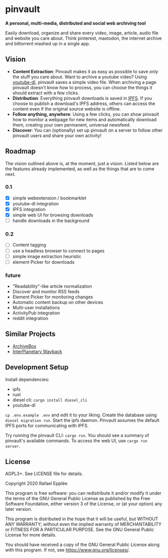 # pinvault

**A personal, multi-media, distributed and social web archiving tool**

Easily download, organize and share every video, image, article, audio file and website you care about.
Think pinterest, mastodon, the internet archive and bittorrent mashed up in a single app.

## Vision
- **Content Extraction**: Pinvault makes it as easy as possible to save *only* the stuff you care about. Want to archive a youtube video? Using [youtube-dl](https://ytdl-org.github.io/youtube-dl/index.html), pinvault saves a simple video file. When archiving a page pinvault doesn't know how to process, you can choose the things it should extract with a few clicks.
- **Distribution**: Everything pinvault downloads is saved in [IPFS](https://ipfs.io/). If you choose to publish a download's IPFS address, others can access the content even if the original source website is offline.
- **Follow anything, anywhere**: Using a few clicks, you can show pinvault how to monitor a webpage for new items and automatically download them, creating your own permanent, universal newsfeed.
- **Discover**: You can (optionally) set up pinvault on a server to follow other pinvault users and share your own activity!

## Roadmap
The vision outlined above is, at the moment, just a vision. Listed below are the features already implemented, as well as the things that are to come next.

### 0.1
- [x] simple webextension / bookmarklet
- [x] youtube-dl integration
- [x] IPFS integration
- [x] simple web UI for browsing downloads
- [ ] handle downloads in the background

### 0.2
- [ ] Content tagging
- [ ] use a headless browser to connect to pages
- [ ] simple image extraction heuristic
- [ ] element Picker for downloads

### future
- "Readability"-like article normalization
- Discover and monitor RSS feeds
- Element Picker for monitoring changes
- Automatic content backup on other devices
- Multi-user installations
- ActivityPub integration
- reddit integration

## Similar Projects
- [ArchiveBox](https://github.com/pirate/ArchiveBox)
- [InterPlanetary Wayback](https://github.com/oduwsdl/ipwb)

## Development Setup

Install dependencies:

- ipfs
- rust
- diesel cli: `cargo install diesel_cli`
- youtube-dl

`cp .env.example .env` and edit it to your liking.
Create the database using `diesel migration run`.
Start the ipfs daemon. Pinvault assumes the default IPFS ports for communicating with IPFS.

Try running the pinvault CLI: `cargo run`. You should see a summary of pinvault's available commands.
To access the web UI, use `cargo run server`.

## License
AGPL3+. See LICENSE file for details.

Copyright 2020 Rafael Epplée

This program is free software: you can redistribute it and/or modify
it under the terms of the GNU General Public License as published by
the Free Software Foundation, either version 3 of the License, or
(at your option) any later version.

This program is distributed in the hope that it will be useful,
but WITHOUT ANY WARRANTY; without even the implied warranty of
MERCHANTABILITY or FITNESS FOR A PARTICULAR PURPOSE.  See the
GNU General Public License for more details.

You should have received a copy of the GNU General Public License
along with this program.  If not, see <https://www.gnu.org/licenses/>.
